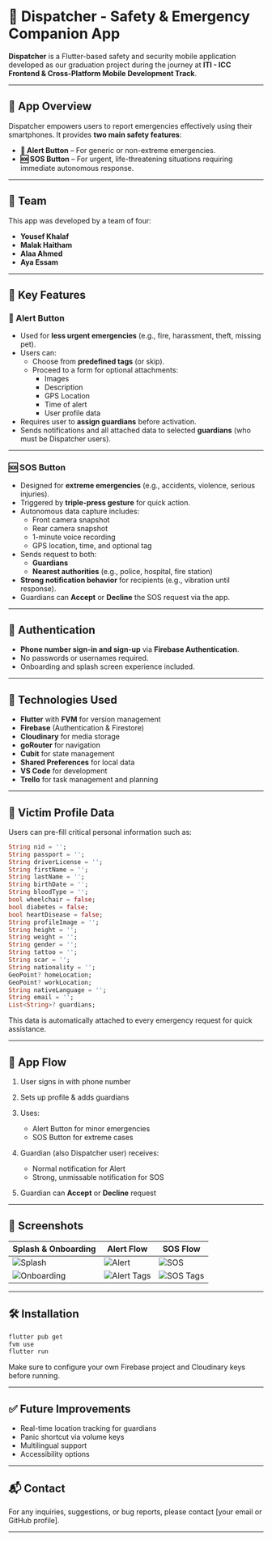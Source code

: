 # 🚨 Dispatcher - Safety & Emergency Companion App

**Dispatcher** is a Flutter-based safety and security mobile application developed as our graduation project during the journey at **ITI - ICC Frontend & Cross-Platform Mobile Development Track**.

---

## 📱 App Overview

Dispatcher empowers users to report emergencies effectively using their smartphones. It provides **two main safety features**:

- **🔘 Alert Button** – For generic or non-extreme emergencies.
- **🆘 SOS Button** – For urgent, life-threatening situations requiring immediate autonomous response.

---

## 👥 Team

This app was developed by a team of four:

- **Yousef Khalaf**
- **Malak Haitham**
- **Alaa Ahmed**
- **Aya Essam**

---

## 🚀 Key Features

### 🔘 Alert Button

- Used for **less urgent emergencies** (e.g., fire, harassment, theft, missing pet).
- Users can:
  - Choose from **predefined tags** (or skip).
  - Proceed to a form for optional attachments:
    - Images
    - Description
    - GPS Location
    - Time of alert
    - User profile data
- Requires user to **assign guardians** before activation.
- Sends notifications and all attached data to selected **guardians** (who must be Dispatcher users).

---

### 🆘 SOS Button

- Designed for **extreme emergencies** (e.g., accidents, violence, serious injuries).
- Triggered by **triple-press gesture** for quick action.
- Autonomous data capture includes:
  - Front camera snapshot
  - Rear camera snapshot
  - 1-minute voice recording
  - GPS location, time, and optional tag
- Sends request to both:
  - **Guardians**
  - **Nearest authorities** (e.g., police, hospital, fire station)
- **Strong notification behavior** for recipients (e.g., vibration until response).
- Guardians can **Accept** or **Decline** the SOS request via the app.

---

## 🔐 Authentication

- **Phone number sign-in and sign-up** via **Firebase Authentication**.
- No passwords or usernames required.
- Onboarding and splash screen experience included.

---

## 📂 Technologies Used

- **Flutter** with **FVM** for version management
- **Firebase** (Authentication & Firestore)
- **Cloudinary** for media storage
- **goRouter** for navigation
- **Cubit** for state management
- **Shared Preferences** for local data
- **VS Code** for development
- **Trello** for task management and planning

---

## 🧍 Victim Profile Data

Users can pre-fill critical personal information such as:

```dart
String nid = '';
String passport = '';
String driverLicense = '';
String firstName = '';
String lastName = '';
String birthDate = '';
String bloodType = '';
bool wheelchair = false;
bool diabetes = false;
bool heartDisease = false;
String profileImage = '';
String height = '';
String weight = '';
String gender = '';
String tattoo = '';
String scar = '';
String nationality = '';
GeoPoint? homeLocation;
GeoPoint? workLocation;
String nativeLanguage = '';
String email = '';
List<String>? guardians;
````

This data is automatically attached to every emergency request for quick assistance.

---

## 🧭 App Flow

1. User signs in with phone number
2. Sets up profile & adds guardians
3. Uses:

   * Alert Button for minor emergencies
   * SOS Button for extreme cases
4. Guardian (also Dispatcher user) receives:

   * Normal notification for Alert
   * Strong, unmissable notification for SOS
5. Guardian can **Accept** or **Decline** request

---

## 📸 Screenshots

| Splash & Onboarding                         | Alert Flow                                  | SOS Flow                                |
| ------------------------------------------- | ------------------------------------------- | --------------------------------------- |
| ![Splash](https://github.com/user-attachments/assets/949de3ae-e5ea-4636-aff5-2c995330c548) | ![Alert](./screenshots/alert.png)           | ![SOS](./screenshots/sos.png)           |
| ![Onboarding](./screenshots/onboarding.png) | ![Alert Tags](./screenshots/alert-tags.png) | ![SOS Tags](./screenshots/sos-tags.png) |

---

## 🛠 Installation

```bash
flutter pub get
fvm use
flutter run
```

Make sure to configure your own Firebase project and Cloudinary keys before running.

---

## ✅ Future Improvements

* Real-time location tracking for guardians
* Panic shortcut via volume keys
* Multilingual support
* Accessibility options

---

## 📬 Contact

For any inquiries, suggestions, or bug reports, please contact \[your email or GitHub profile].

---
